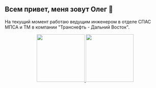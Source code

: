 ## Всем привет, меня зовут Олег 👋

На текущий момент работаю ведущим инженером в отделе СПАС МПСА и ТМ в компании "Транснефть - Дальний Восток".

<p align='center'>
   <a href="https://github-readme-stats.vercel.app/api?username=OlegBezverhii&show_icons=true&count_private=true">
     <img
           height=150
           src="https://github-readme-stats.vercel.app/api?username=OlegBezverhii&show_icons=true&count_private=true"/>
  </a>
  <a href="https://github.com/romankh3/github-readme-stats">
    <img height=150 src="https://github-readme-stats.vercel.app/api/top-langs/?username=OlegBezverhii&layout=compact"/>
  </a>
</p>
